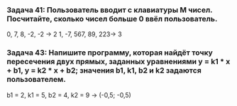 ### Задача 41: Пользователь вводит с клавиатуры M чисел. Посчитайте, сколько чисел больше 0 ввёл пользователь.
 0, 7, 8, -2, -2 -> 2
 1, -7, 567, 89, 223-> 3
### Задача 43: Напишите программу, которая найдёт точку пересечения двух прямых, заданных уравнениями y = k1 * x + b1, y = k2 * x + b2; значения b1, k1, b2 и k2 задаются пользователем.
 b1 = 2, k1 = 5, b2 = 4, k2 = 9 -> (-0,5; -0,5)
